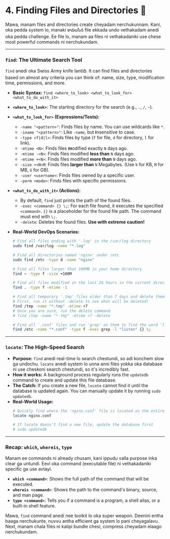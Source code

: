 # 4. Finding Files and Directories 🔎

Mawa, manam files and directories create cheyadam nerchukunnam. Kani, oka pedda system lo, manaki కావలసిన file ekkada undo vethakadam anedi oka pedda challenge. Ee file lo, manam aa files ni vethakadaniki use chese most powerful commands ni nerchukundam.

---

### **`find`**: The Ultimate Search Tool

`find` anedi oka Swiss Army knife lantiది. It can find files and directories based on almost any criteria you can think of: name, size, type, modification time, permissions, and more.

*   **Basic Syntax:** `find <where_to_look> <what_to_look_for> <what_to_do_with_it>`
*   **`<where_to_look>`**: The starting directory for the search (e.g., `.`, `/`, `~`).
*   **`<what_to_look_for>` (Expressions/Tests):**
    *   `-name "<pattern>"`: Finds files by name. You can use wildcards like `*`.
    *   `-iname "<pattern>"`: Like `-name`, but **i**nsensitive to case.
    *   `-type <f|d|l>`: Finds files by type (`f` for file, `d` for directory, `l` for link).
    *   `-mtime <N>`: Finds files **m**odified exactly `N` days ago.
    *   `-mtime -<N>`: Finds files modified **less than** `N` days ago.
    *   `-mtime +<N>`: Finds files modified **more than** `N` days ago.
    *   `-size +<N>M`: Finds files **larger than** `N` Megabytes. (Use `k` for KB, `M` for MB, `G` for GB).
    *   `-user <username>`: Finds files owned by a specific user.
    *   `-perm <mode>`: Finds files with specific permissions.
*   **`<what_to_do_with_it>` (Actions):**
    *   By default, `find` just prints the path of the found files.
    *   `-exec <command> {} \;`: For each file found, it executes the specified `<command>`. `{}` is a placeholder for the found file path. The command must end with `\;`.
    *   `-delete`: Deletes the found files. **Use with extreme caution!**

*   **Real-World DevOps Scenarios:**
    ```bash
    # Find all files ending with '.log' in the /var/log directory
    sudo find /var/log -name "*.log"

    # Find all directories named 'nginx' under /etc
    sudo find /etc -type d -name "nginx"

    # Find all files larger than 100MB in your home directory
    find ~ -type f -size +100M

    # Find all files modified in the last 24 hours in the current directory
    find . -type f -mtime -1

    # Find all temporary '.tmp' files older than 7 days and delete them
    # First, run it without -delete to see what will be deleted!
    find /tmp -name "*.tmp" -mtime +7
    # Once you are sure, run the delete command
    # find /tmp -name "*.tmp" -mtime +7 -delete

    # Find all '.conf' files and run 'grep' on them to find the word 'listen'
    find /etc -name "*.conf" -type f -exec grep -l "listen" {} \;
    ```

---

### **`locate`**: The High-Speed Search

*   **Purpose:** `find` anedi real-time lo search chestundi, so adi konchem slow ga undochu. `locate` anedi system lo unna anni files yokka oka database ni use cheskoni search chestundi, so it's incredibly fast.
*   **How it works:** A background process regularly runs the `updatedb` command to create and update this file database.
*   **The Catch:** If you create a new file, `locate` cannot find it until the database is updated again. You can manually update it by running `sudo updatedb`.
*   **Real-World Usage:**
    ```bash
    # Quickly find where the 'nginx.conf' file is located on the entire system
    locate nginx.conf

    # If locate doesn't find a new file, update the database first
    # sudo updatedb
    ```

---

### Recap: `which`, `whereis`, `type`

Manam ee commands ni already chusam, kani ippudu valla purpose inka clear ga untundi. Eevi oka command (executable file) ni vethakadaniki specific ga use avtayi.

*   **`which <command>`**: Shows the full path of the command that will be executed.
*   **`whereis <command>`**: Shows the path to the command's binary, source, and man page.
*   **`type <command>`**: Tells you if a command is a program, a shell alias, or a built-in shell feature.

Mawa, `find` command anedi nee toolkit lo oka super weapon. Deenini entha baaga nerchukunte, nuvvu antha efficient ga system lo pani cheyagalavu. Next, manam chala files ni kalipi bundle chesi, compress cheyadam elaago nerchukundam.
